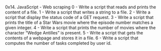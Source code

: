 0x14. JavaScript - Web scraping
0 - Write a script that reads and prints the content of a file.
1 - Write a script that writes a string to a file.
2 - Write a script that display the status code of a GET request.
3 - Write a script that prints the title of a Star Wars movie where the episode number matches a given integer.
4 - Write a script that prints the number of movies where the character “Wedge Antilles” is present.
5 - Write a script that gets the contents of a webpage and stores it in a file.
6 - Write a script that computes the number of tasks completed by user id.
